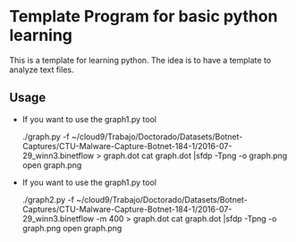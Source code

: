 # Template Program for basic python learning
This is a template for learning python. The idea is to have a template to analyze text files.

## Usage
- If you want to use the graph1.py tool

    ./graph.py -f ~/cloud9/Trabajo/Doctorado/Datasets/Botnet-Captures/CTU-Malware-Capture-Botnet-184-1/2016-07-29_winn3.binetflow > graph.dot
    cat graph.dot |sfdp -Tpng -o graph.png
    open graph.png


- If you want to use the graph1.py tool

    ./graph2.py -f ~/cloud9/Trabajo/Doctorado/Datasets/Botnet-Captures/CTU-Malware-Capture-Botnet-184-1/2016-07-29_winn3.binetflow -m 400 > graph.dot
    cat graph.dot |sfdp -Tpng -o graph.png
    open graph.png

